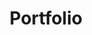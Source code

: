 ---
title: Portfolio
excerpt: SunConnector' Project
layout: collection
permalink: /portfolio/
collection: portfolio
author_profile: true
header:
    overlay_color : linear-gradient(to right, #00008B 200px, #E60026 0%)
entries_layout: grid
classes: wide
---